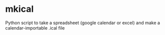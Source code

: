 # mkical
Python script to take a spreadsheet (google calendar or excel) and make a calendar-importable .ical file
